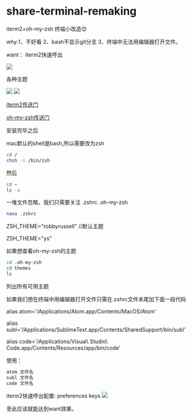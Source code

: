# share-terminal-remaking
iterm2+oh-my-zsh 终端小改造:blush:

why:1、不好看 2、bash不显示git分支 3、终端中无法用编辑器打开文件。

want：
iterm2快速呼出

![](http://img.cnsecer.com/wp-content/uploads/2015/06/8ad0ba005f155dfb3b0aa5c299148b2a.jpg)

各种主题

![](https://cloud.githubusercontent.com/assets/2618447/6316862/70f58fb6-ba03-11e4-82c9-c083bf9a6574.png)
![](https://cloud.githubusercontent.com/assets/2618447/6316861/70f3c4ce-ba03-11e4-88a5-0b423dd5a2ce.png)

[iterm2传送门](http://www.iterm2.com/)

[oh-my-zsh传送门](http://ohmyz.sh/)

安装完毕之后

mac默认的shell是bash,所以需要改为zsh
```sh
cd /
chsh -s /bin/zsh
```

然后

```sh
cd ~
ls -a
```
一堆文件忽略，我们只需要关注 .zshrc .oh-my-zsh

```sh
nano .zshrc
```
ZSH_THEME="robbyrussell"  //默认主题

ZSH_THEME="ys"

如果想查看oh-my-zsh的主题
```sh
cd .oh-my-zsh
cd themes
ls
```
列出所有可用主题



如果我们想在终端中用编辑器打开文件只需在.zshrc文件末尾加下面一段代码

alias atom='/Applications/Atom.app/Contents/MacOS/Atom'

alias subl='/Applications/SublimeText.app/Contents/SharedSupport/bin/subl'

alias code='/Applications/Visual\ Studio\ Code.app/Contents/Resources/app/bin/code'

使用：
```sh
atom 文件名
subl 文件名
code 文件名
```

iterm2快速呼出配置:
preferences  keys
![](http://img.cnsecer.com/wp-content/uploads/2015/06/ec145771a8c5cda82698d419983920f0.png)

至此应该就能达到want效果。
